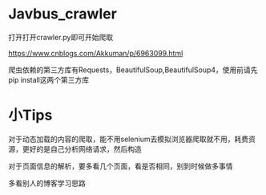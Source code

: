 # Javbus_crawler
打开打开crawler.py即可开始爬取

https://www.cnblogs.com/Akkuman/p/6963099.html

爬虫依赖的第三方库有Requests，BeautifulSoup,BeautifulSoup4，使用前请先pip install这两个第三方库

# 小Tips
对于动态加载的内容的爬取，能不用selenium去模拟浏览器爬取就不用，耗费资源，更好的是自己分析网络请求，然后构造

对于页面信息的解析，要多看几个页面，看是否相同，别到时候做多事情

多看别人的博客学习思路

